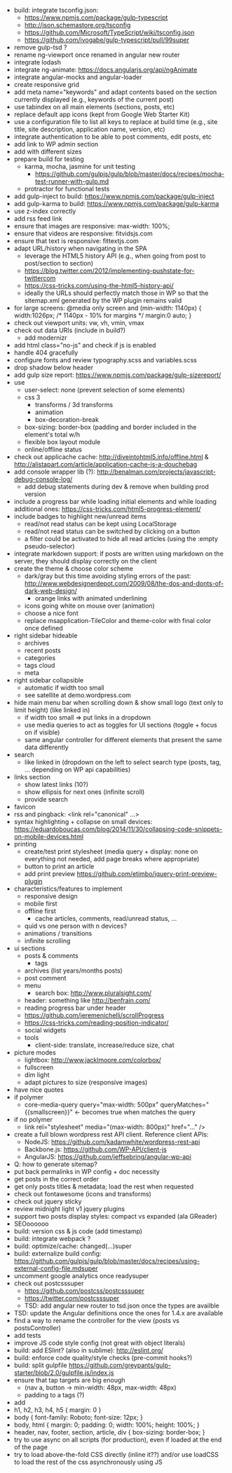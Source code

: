 * build: integrate tsconfig.json:
  * https://www.npmjs.com/package/gulp-typescript
  * http://json.schemastore.org/tsconfig
  * https://github.com/Microsoft/TypeScript/wiki/tsconfig.json
  * https://github.com/ivogabe/gulp-typescript/pull/99super
* remove gulp-tsd ?
* rename ng-viewport once renamed in angular new router
* integrate lodash
* integrate ng-animate: https://docs.angularjs.org/api/ngAnimate
* integrate angular-mocks and angular-loader
* create responsive grid
* add meta name="keywords" and adapt contents based on the section currently displayed (e.g., keywords of the current post)
* use tabindex on all main elements (sections, posts, etc)
* replace default app icons (kept from Google Web Starter Kit)
* use a configuration file to list all keys to replace at build time (e.g., site title, site description, application name, version, etc)
* integrate authentication to be able to post comments, edit posts, etc
* add link to WP admin section
* add <link rel="apple-touch-icon" sizes="57x57" href="/apple-touch-icon-57x57.png"> with different sizes
* prepare build for testing
  * karma, mocha, jasmine for unit testing
	* https://github.com/gulpjs/gulp/blob/master/docs/recipes/mocha-test-runner-with-gulp.md
  * protractor for functional tests
* add gulp-inject to build: https://www.npmjs.com/package/gulp-inject
* add gulp-karma to build: https://www.npmjs.com/package/gulp-karma
* use z-index correctly
* add rss feed link <link rel="alternate" type="application/rss+xml" title="..." href="...">
* ensure that images are responsive: max-width: 100%;
* ensure that videos are responsive: fitvidsjs.com
* ensure that text is responsive: fittextjs.com
* adapt URL/history when navigating in the SPA
  * leverage the HTML5 history API (e.g., when going from post to post/section to section)
  * https://blog.twitter.com/2012/implementing-pushstate-for-twittercom
  * https://css-tricks.com/using-the-html5-history-api/
  * ideally the URLs should perfectly match those in WP so that the sitemap.xml generated by the WP plugin remains valid
* for large screens: @media only screen and (min-width: 1140px) {
  width:1026px; /* 1140px - 10% for margins */
	margin:0 auto;
  }
* check out viewport units: vw, vh, vmin, vmax
* check out data URIs (include in build?)
  * add modernizr
* add html class="no-js" and check if js is enabled
* handle 404 gracefully
* configure fonts and review typography.scss and variables.scss
* drop shadow below header
* add gulp size report: https://www.npmjs.com/package/gulp-sizereport/
* use
  * user-select: none (prevent selection of some elements)
  * css 3
	* transforms / 3d transforms
	* animation
	* box-decoration-break
  * box-sizing: border-box (padding and border included in the element's total w/h
  * flexible box layout module
  * online/offline status
* check out applicache cache: http://diveintohtml5.info/offline.html & http://alistapart.com/article/application-cache-is-a-douchebag
* add console wrapper lib (?): http://benalman.com/projects/javascript-debug-console-log/
  * add debug statements during dev & remove when building prod version
* include a progress bar while loading initial elements and while loading additional ones: https://css-tricks.com/html5-progress-element/
* include badges to highlight new/unread items
  * read/not read status can be kept using LocalStorage
  * read/not read status can be switched by clicking on a button
  * a filter could be activated to hide all read articles (using the :empty pseudo-selector)
* integrate markdown support: if posts are written using markdown on the server, they should display correctly on the client
* create the theme & choose color scheme
  * dark/gray but this time avoiding styling errors of the past: http://www.webdesignerdepot.com/2009/08/the-dos-and-donts-of-dark-web-design/
	* orange links with animated underlining
  * icons going white on mouse over (animation)
  * choose a nice font
  * replace msapplication-TileColor and theme-color with final color once defined
* right sidebar hideable
  * archives
  * recent posts
  * categories
  * tags cloud
  * meta
* right sidebar collapsible
  * automatic if width too small
  * see satellite at demo.wordpress.com
* hide main menu bar when scrolling down & show small logo (text only to limit height) (like linked in)
  * if width too small => put links in a dropdown
  * use media queries to act as toggles for UI sections (toggle + focus on if visible)
  * same angular controller for different elements that present the same data differently
* search
  * like linked in (dropdown on the left to select search type (posts, tag, ... depending on WP api capabilities)
* links section
  * show latest links (10?)
  * show ellipsis for next ones (infinite scroll)
  * provide search
* favicon
* rss and pingback: <link rel="canonical" ...>
* syntax highlighting + collapse on small devices: https://eduardoboucas.com/blog/2014/11/30/collapsing-code-snippets-on-mobile-devices.html
* printing
  * create/test print stylesheet (media query + display: none on everything not needed, add page breaks where appropriate)
  * button to print an article
  * add print preview https://github.com/etimbo/jquery-print-preview-plugin
* characteristics/features to implement
  * responsive design
  * mobile first
  * offline first
	* cache articles, comments, read/unread status, ...
  * quid vs one person with n devices?
  * animations / transitions
  * infinite scrolling
* ui sections
  * posts & comments
	* tags
  * archives (list years/months posts)
  * post comment
  * menu
	* search box: http://www.pluralsight.com/
  * header: something like http://benfrain.com/
  * reading progress bar under header
  * https://github.com/jeremenichelli/scrollProgress
  * https://css-tricks.com/reading-position-indicator/
  * social widgets
  * tools
	* client-side: translate, increase/reduce size, chat
* picture modes
  * lightbox: http://www.jacklmoore.com/colorbox/
  * fullscreen
  * dim light
  * adapt pictures to size (responsive images)
* have nice quotes
* if polymer
  * core-media-query query="max-width: 500px" queryMatches="{{smallscreen}}" <- becomes true when matches the query
* if no polymer
  * link rel="stylesheet" media="(max-width: 800px)" href="..." />
* create a full blown wordpress rest API client. Reference client APIs:
  * NodeJS: https://github.com/kadamwhite/wordpress-rest-api
  * Backbone.js: https://github.com/WP-API/client-js
  * AngularJS: https://github.com/jeffsebring/angular-wp-api
* Q: how to generate sitemap?
* put back permalinks in WP config + doc necessity
* get posts in the correct order
* get only posts titles & metadata; load the rest when requested
* check out fontawesome (icons and transforms)
* check out jquery sticky
* review midnight light v1 jquery plugins
* support two posts display styles: compact vs expanded (ala GReader)
* SEOoooooo
* build: version css & js code (add timestamp)
* build: integrate webpack ?
* build: optimize/cache: changed(...)super
* build: externalize build config: https://github.com/gulpjs/gulp/blob/master/docs/recipes/using-external-config-file.mdsuper
* uncomment google analytics once readysuper
* check out postcsssuper
  * https://github.com/postcss/postcsssuper
  * https://twitter.com/postcsssuper
  * TSD: add angular new router to tsd.json once the types are availble
* TSD: update the Angular definitions once the ones for 1.4.x are available
* find a way to rename the controller for the view (posts vs postsController)
* add tests
* improve JS code style config (not great with object literals)
* build: add ESlint? (also in sublime): http://eslint.org/
* build: enforce code quality/style checks (pre-commit hooks?)
* build: split gulpfile https://github.com/greypants/gulp-starter/blob/2.0/gulpfile.js/index.js
* ensure that tap targets are big enough
  * (nav a, button -> min-width: 48px, max-width: 48px)
  * padding to a tags (?)
* add <link rel="publisher" href="...g+?" />
* h1, h2, h3, h4, h5 { margin: 0 }
* body { font-family: Roboto; font-size: 12px; }
* body, html { margin: 0; padding: 0; width: 100%; height: 100%; }
* header, nav, footer, section, article, div { box-sizing: border-box; }
* try to use async on all scripts (for production), even if loaded at the end of the page
* try to load above-the-fold CSS directly (inline it??) and/or use loadCSS to load the rest of the css asynchronously using JS
